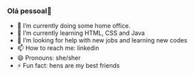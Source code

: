 ### Olá pessoal👋



- 🔭 I’m currently doing some home office.
- 🌱 I’m currently learning HTML, CSS and Java
- 🤔 I’m looking for help with new jobs and learning new codes
- 📫 How to reach me: linkedin 
- 😄 Pronouns: she/sher
- ⚡ Fun fact: hens are my best friends

